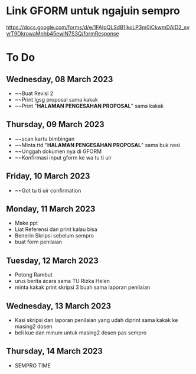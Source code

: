 # Link GFORM untuk ngajuin sempro
https://docs.google.com/forms/d/e/1FAIpQLSdB1lkoLP3m0iCkwmDAlD2_svyrT9DkrowaMnhb45ewlN7S3Q/formResponse

# To Do
## Wednesday, 08 March 2023
- ~~Buat Revisi 2
- ~~Print lgsg proposal sama kakak
- ~~Print "**HALAMAN PENGESAHAN PROPOSAL**" sama kakak

## Thursday, 09 March 2023
- ~~scan kartu bimbingan
- ~~Minta ttd "**HALAMAN PENGESAHAN PROPOSAL**" sama buk nesi
- ~~Unggah dokumen nya di GFORM
- ~~Konfirmasi input gform ke wa tu ti uir

## Friday, 10 March 2023
- ~~Got tu ti uir confirmation

## Monday, 11 March 2023
- Make ppt
- Liat Referensi dan print kalau bisa
- Benerin Skripsi sebelum sempro
- buat form penilaian

## Tuesday, 12 March 2023
- Potong Rambut
- urus berita acara sama TU Rizka Helen
- minta kakak print skripsi 3 buah sama laporan penilaian

## Wednesday, 13 March 2023
- Kasi skripsi dan laporan penilaian yang udah diprint sama kakak ke masing2 dosen
- beli kue dan minum untuk masing2 dosen pas sempro

## Thursday, 14 March 2023
- SEMPRO TIME
